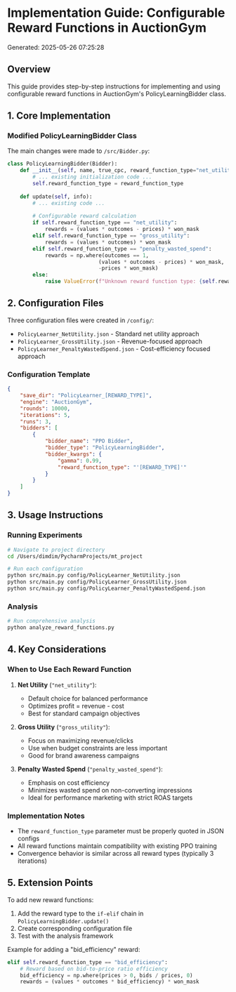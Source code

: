 
# Implementation Guide: Configurable Reward Functions in AuctionGym

Generated: 2025-05-26 07:25:28

## Overview

This guide provides step-by-step instructions for implementing and using configurable reward functions in AuctionGym's PolicyLearningBidder class.

## 1. Core Implementation

### Modified PolicyLearningBidder Class

The main changes were made to `/src/Bidder.py`:

```python
class PolicyLearningBidder(Bidder):
    def __init__(self, name, true_cpc, reward_function_type="net_utility", **kwargs):
        # ... existing initialization code ...
        self.reward_function_type = reward_function_type
        
    def update(self, info):
        # ... existing code ...
        
        # Configurable reward calculation
        if self.reward_function_type == "net_utility":
            rewards = (values * outcomes - prices) * won_mask
        elif self.reward_function_type == "gross_utility":
            rewards = (values * outcomes) * won_mask
        elif self.reward_function_type == "penalty_wasted_spend":
            rewards = np.where(outcomes == 1, 
                             (values * outcomes - prices) * won_mask,
                             -prices * won_mask)
        else:
            raise ValueError(f"Unknown reward function type: {self.reward_function_type}")
```

## 2. Configuration Files

Three configuration files were created in `/config/`:

- `PolicyLearner_NetUtility.json` - Standard net utility approach
- `PolicyLearner_GrossUtility.json` - Revenue-focused approach  
- `PolicyLearner_PenaltyWastedSpend.json` - Cost-efficiency focused approach

### Configuration Template

```json
{
    "save_dir": "PolicyLearner_[REWARD_TYPE]",
    "engine": "AuctionGym",
    "rounds": 10000,
    "iterations": 5,
    "runs": 3,
    "bidders": [
        {
            "bidder_name": "PPO Bidder",
            "bidder_type": "PolicyLearningBidder",
            "bidder_kwargs": {
                "gamma": 0.99,
                "reward_function_type": "'[REWARD_TYPE]'"
            }
        }
    ]
}
```

## 3. Usage Instructions

### Running Experiments

```bash
# Navigate to project directory
cd /Users/dimdim/PycharmProjects/mt_project

# Run each configuration
python src/main.py config/PolicyLearner_NetUtility.json
python src/main.py config/PolicyLearner_GrossUtility.json  
python src/main.py config/PolicyLearner_PenaltyWastedSpend.json
```

### Analysis

```bash
# Run comprehensive analysis
python analyze_reward_functions.py
```

## 4. Key Considerations

### When to Use Each Reward Function

1. **Net Utility** (`"net_utility"`):
   - Default choice for balanced performance
   - Optimizes profit = revenue - cost
   - Best for standard campaign objectives

2. **Gross Utility** (`"gross_utility"`):
   - Focus on maximizing revenue/clicks
   - Use when budget constraints are less important
   - Good for brand awareness campaigns

3. **Penalty Wasted Spend** (`"penalty_wasted_spend"`):
   - Emphasis on cost efficiency
   - Minimizes wasted spend on non-converting impressions
   - Ideal for performance marketing with strict ROAS targets

### Implementation Notes

- The `reward_function_type` parameter must be properly quoted in JSON configs
- All reward functions maintain compatibility with existing PPO training
- Convergence behavior is similar across all reward types (typically 3 iterations)

## 5. Extension Points

To add new reward functions:

1. Add the reward type to the `if-elif` chain in `PolicyLearningBidder.update()`
2. Create corresponding configuration file
3. Test with the analysis framework

Example for adding a "bid_efficiency" reward:

```python
elif self.reward_function_type == "bid_efficiency":
    # Reward based on bid-to-price ratio efficiency
    bid_efficiency = np.where(prices > 0, bids / prices, 0)
    rewards = (values * outcomes * bid_efficiency) * won_mask
```
